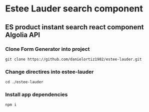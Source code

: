 # Estee Lauder search component 
## ES product instant search react component Algolia API

### Clone Form Generator into project
    git clone https://github.com/danielortiz1982/estee-lauder.git

### Change directires into estee-lauder
    cd ./estee-lauder

### Install app dependencies
    npm i

